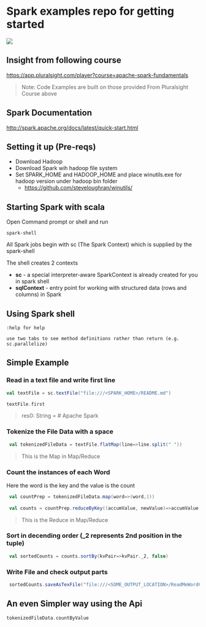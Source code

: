 # Spark examples repo for getting started

<a href='https://travis-ci.org/martingollogly/spark-examples/builds'><img src='https://travis-ci.org/martingollogly/spark-examples.svg?branch=master'></a>


## Insight from following course 
https://app.pluralsight.com/player?course=apache-spark-fundamentals
> Note: Code Examples are built on those provided From Pluralsight Course above


## Spark Documentation
http://spark.apache.org/docs/latest/quick-start.html

## Setting it up (Pre-reqs)

* Download Hadoop
* Download Spark wih hadoop file system
* Set SPARK_HOME and HADOOP_HOME and place winutils.exe for hadoop version under hadoop bin folder
  * https://github.com/steveloughran/winutils/


## Starting Spark with scala
 Open Command prompt or shell and run 
 
 ``` 
 spark-shell
 ```

All Spark jobs begin with sc (The Spark Context) which is supplied by the spark-shell

The shell creates 2 contexts
* **sc** - a special interpreter-aware SparkContext is already created for you in spark shell
* **sqlContext** - entry point for working with structured data (rows and columns) in Spark
 
## Using Spark shell
 
 ``` 
 :help for help
 ```
 ``` 
 use two tabs to see method definitions rather than return (e.g. sc.parallelize)
 ```
 
 
## Simple Example

### Read in a text file and write first line
 
 ```scala
 val textFile = sc.textFile("file:///<SPARK_HOME>/README.md")
 ```
 
 ```scala
 textFile.first
 ```
 
 > res0: String = # Apache Spark
 
### Tokenize the File Data with a space

```scala
 val tokenizedFileData = textFile.flatMap(line=>line.split(" "))
```
> This is the Map in Map/Reduce

### Count the instances of each Word

Here the word is the key and the value is the count
```scala 
 val countPrep = tokenizedFileData.map(word=>(word,1))
 
 val counts = countPrep.reduceByKey((accumValue, newValue)=>accumValue + newValue)
```
> This is the Reduce in Map/Reduce

### Sort in decending order (_2 represents 2nd position in the tuple)
```scala
 val sortedCounts = counts.sortBy(kvPair=>kvPair._2, false)
```

### Write File and check output parts
```scala
 sortedCounts.saveAsTexFile("file:///<SOME_OUTPUT_LOCATION>/ReadMeWordCount")
```

## An even Simpler way using the Api
```scala
tokenizedFileData.countByValue
```

